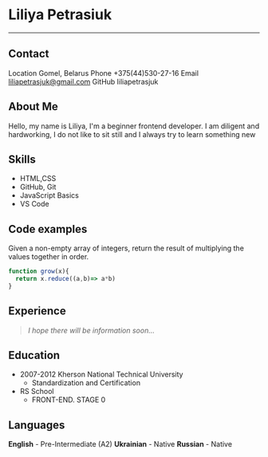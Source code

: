 # Liliya Petrasiuk
----------
## Contact

Location Gomel, Belarus
Phone +375(44)530-27-16
Email liliapetrasjuk@gmail.com
GitHub liliapetrasjuk

## About Me

Hello, my name is Liliya, I'm a beginner frontend developer. I am diligent and hardworking, I do not like to sit still and I always try to learn something new

## Skills

* HTML,CSS
* GitHub, Git
* JavaScript Basics
* VS Code

## Code examples

Given a non-empty array of integers, return the result of multiplying the values together in order. 

```javascript
function grow(x){
  return x.reduce((a,b)=> a*b)
}
```

## Experience

> *I hope there will be information soon...*

## Education

* 2007-2012 Kherson National Technical University  
   * Standardization and Certification 
*  RS School
   * FRONT-END. STAGE 0

## Languages

**English**   -   Pre-Intermediate (A2)
**Ukrainian**  -  Native
**Russian**   -   Native